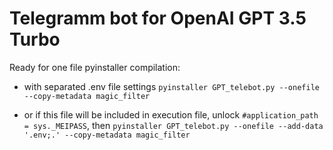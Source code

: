 # Telegramm bot for OpenAI GPT 3.5 Turbo

Ready for one file pyinstaller compilation:

* with separated .env file settings `pyinstaller GPT_telebot.py --onefile  --copy-metadata magic_filter`


* or if this file will be included in execution file, unlock `#application_path = sys._MEIPASS`, then
    `pyinstaller GPT_telebot.py --onefile --add-data '.env;.' --copy-metadata magic_filter`
